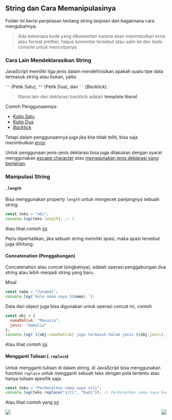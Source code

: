 ## String dan Cara Memanipulasinya

Folder ini berisi penjelasan tentang string lanjutan dan bagaimana cara mengubahnya.

> Ada beberapa kode yang dikomentari karena akan menimbulkan error atau format prettier, hapus komentar tersebut atau salin ke dev tools console untuk mencobanya.

### Cara Lain Mendeklarasikan String

JavaScript memiliki tiga jenis dalam mendefinisikan apakah suatu tipe data termasuk string atau bukan, yaitu:

`''` (Petik Satu), `""` (Petik Dua), dan ` `` ` (_Backtick_).

> Nama lain dari deklarasi backtick adalah **template literal**.

Contoh Penggunaannya:

- [Kutip Satu](anotherStringDeclaration.js#L10-L11)
- [Kutip Dua](anotherStringDeclaration.js#L13-L14)
- [_Backtick_](anotherStringDeclaration.js#L16-L17)

Tetapi dalam penggunaannya juga jika kita tidak teliti, bisa saja menimbulkan [error](anotherStringDeclaration.js#L5-L7).

Untuk penggunaan jenis-jenis deklarasi bisa juga dilakukan dengan syarat menggunakan [escape character](anotherStringDeclaration.js#L26-L27) atau [menggunakan jenis deklarasi yang berlainan](anotherStringDeclaration.js#L20-L24).

### Manipulasi String

#### `.length`

Bisa menggunakan property `length` untuk mengecek panjangnya sebuah string.

```js
const teks = "abc";
console.log(teks.length); // 3
```

Atau lihat contoh [ini](stringManipulation.js#L2-L3).

Perlu diperhatikan, jika sebuah string memiliki spasi, maka spasi tersebut juga dihitung.

#### Concatenation (Penggabungan)

Concatenation atau _concat_ (singkatnya), adalah operasi penggabungan dua string atau lebih menjadi string yang baru.

Misal

```js
const nama = "Junaedi";
console.log(`Halo nama saya ${nama}.`);
```

Data dari object juga bisa digunakan untuk operasi _concat_ ini, contoh

```js
const obj = {
  namaMahluk: "Manusia",
  jenis: "mamalia"
};
console.log(`${obj.namaMahluk} juga termasuk dalam jenis ${obj.jenis}.`);
```

Atau lihat contoh [ini](stringManipulation.js#L6-L32).

#### Mengganti Tulisan (`.replace`)

Untuk mengganti tulisan di dalam string, di JavaScript bisa menggunakan function `replace` untuk mengganti sebuah teks dengan pola tertentu atau hanya tulisan spesifik saja.

```js
const teks = "Perkenalkan nama saya siti";
console.log(teks.replace("siti", "budi")); // Perkenalkan nama saya budi
```

Atau lihat contoh yang [ini](stringManipulation.js#L35-L36)

[<img align="left" src="https://api.bellshade.org/badge/navigation?badgeType=previous&text=Operator" />](../003_operator)

[<img align="right" src="https://api.bellshade.org/badge/navigation?badgeType=next&text=Arithmetic Operation" />](../005_arithmetic_operation)
